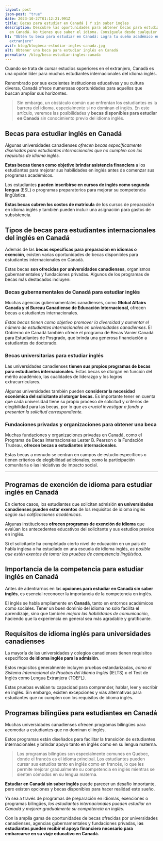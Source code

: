 ```yaml
---
layout: post
json-post: "true"
date: 2023-10-27T01:12:21.991Z
title: Becas para estudiar en Canadá | Y sin saber ingles
description: Descubre las oportunidades para obtener becas para estudiar inglés
  en Canadá. No tienes que saber el idioma. Consíguela desde cualquier país
h1: "Obtén tu beca para estudiar en Canadá: Logra tu sueño académico en el
  extranjero"
avif: blog/blogbeca-estudiar-ingles-canada.jpg
alt: Obtener una beca para estudiar inglés en Canadá
permalink: /blog/beca-estudiar-ingles-canada
---
```

Cuando se trata de cursar estudios superiores en el extranjero, Canadá es una opción líder para muchos estudiantes internacionales del idioma inglés.

Renombrado por sus excelentes instituciones educativas y su cultura diversa, Canadá ofrece numerosas oportunidades para aquellos que buscan ampliar sus horizontes. 

> Sin embargo, un obstáculo común que enfrentan los estudiantes es la barrera del idioma, especialmente si no dominan el inglés. En este artículo, veremos las posibilidades y **becas disponibles para estudiar en Canadá** sin conocimiento previo del idioma inglés.

## Becas para estudiar inglés en Canadá

Algunas universidades canadienses *ofrecen becas específicamente diseñadas para estudiantes internacionales que no cumplen con los requisitos de idioma inglés.* 

**Estas becas tienen como objetivo brindar asistencia financiera** a los estudiantes para mejorar sus habilidades en inglés antes de comenzar sus programas académicos. 

Los estudiantes **pueden inscribirse en cursos de inglés como segunda lengua** (ESL) o programas preparatorios para mejorar su competencia lingüística. 

**Estas becas cubren los costos de matrícula** de los cursos de preparación en idioma inglés y también pueden incluir una asignación para gastos de subsistencia.

## Tipos de becas para estudiantes internacionales del inglés en Canadá

Además de las **becas específicas para preparación en idiomas o exención**, existen varias oportunidades de becas disponibles para estudiantes internacionales en Canadá. 

Estas becas **son ofrecidas por universidades canadienses**, organismos gubernamentales y fundaciones privadas. Algunos de los programas de becas más destacados incluyen:

### Becas gubernamentales de Canadá para estudiar inglés

Muchas agencias gubernamentales canadienses, como **Global Affairs Canada y el Bureau Canadiense de Educación Internacional**, ofrecen becas a estudiantes internacionales. 

*Estas becas tienen como objetivo promover la diversidad y aumentar el número de estudiantes internacionales en universidades canadienses*. El Gobierno de Canadá también ofrece el programa de Becas Vanier Canadá para Estudiantes de Posgrado, que brinda una generosa financiación a estudiantes de doctorado.

### Becas universitarias para estudiar inglés

Las universidades canadienses **tienen sus propios programas de becas para estudiantes internacionales.** Estas becas se otorgan en función del mérito académico, las cualidades de liderazgo y los logros extracurriculares. 

Algunas universidades también pueden **considerar la necesidad económica del solicitante al otorgar becas.** Es importante tener en cuenta que cada universidad tiene su propio proceso de solicitud y criterios de elegibilidad para las becas, por lo que *es crucial investigar a fondo y presentar la solicitud correspondiente.*

### Fundaciones privadas y organizaciones para obtener una beca

Muchas fundaciones y organizaciones privadas en Canadá, como el Programa de Becas Internacionales Lester B. Pearson o la Fundación Trudeau, **ofrecen becas a estudiantes internacionales**.

 Estas becas a menudo se centran en campos de estudio específicos o tienen criterios de elegibilidad adicionales, como la participación comunitaria o las iniciativas de impacto social.

- - -

## Programas de exención de idioma para estudiar inglés en Canadá

En ciertos casos, los estudiantes que solicitan admisión **en universidades canadienses pueden estar exentos** de los requisitos de idioma inglés *según sus calificaciones académicas*. 

Algunas instituciones **ofrecen programas de exención de idioma** que evalúan los antecedentes educativos del solicitante y sus estudios previos en inglés. 

Si el solicitante ha completado cierto nivel de educación en un país de habla inglesa o ha estudiado en una escuela de idioma inglés, *es posible que estén exentos de tomar las pruebas de competencia lingüística*.

## Importancia de la competencia para estudiar inglés en Canadá

Antes de adentrarnos en las **opciones para estudiar en Canadá sin saber inglés**, es esencial reconocer la importancia de la competencia en inglés. 

El inglés se habla ampliamente en **Canadá**, tanto en entornos académicos como sociales. Tener un buen dominio del idioma no solo facilita el aprendizaje, sino que también *mejora las habilidades de comunicación*, haciendo que la experiencia en general sea más agradable y gratificante.

## Requisitos de idioma inglés para universidades canadienses

La mayoría de las universidades y colegios canadienses tienen requisitos específicos **de idioma inglés para la admisión**. 

Estos requisitos generalmente incluyen pruebas estandarizadas, *como el Sistema Internacional de Pruebas del Idioma Inglés* (IELTS) o el Test de Inglés como Lengua Extranjera (TOEFL). 

Estas pruebas evalúan tu capacidad para comprender, hablar, leer y escribir en inglés. Sin embargo, existen excepciones y vías alternativas para estudiantes que no cumplen con los requisitos de idioma inglés.

## Programas bilingües para estudiantes en Canadá

Muchas universidades canadienses ofrecen programas bilingües para acomodar a estudiantes que no dominan el inglés.

Estos programas están diseñados para facilitar la transición de estudiantes internacionales y brindar apoyo tanto en inglés como en su lengua materna. 

> Los programas bilingües son especialmente comunes en Quebec, donde el francés es el idioma principal. Los estudiantes pueden cursar sus estudios tanto en inglés como en francés, lo que les permite mejorar gradualmente su competencia en inglés mientras se sienten cómodos en su lengua materna.

**Estudiar en Canadá sin saber inglés** puede parecer un desafío importante, pero existen opciones y becas disponibles para hacer realidad este sueño.

Ya sea a través de programas de preparación en idiomas, exenciones o programas bilingües, *los estudiantes internacionales pueden estudiar en Canadá y mejorar gradualmente su competencia en inglés*. 

Con la amplia gama de oportunidades de becas ofrecidas por universidades canadienses, agencias gubernamentales y fundaciones privadas, l**os estudiantes pueden recibir el apoyo financiero necesario para embarcarse en su viaje educativo en Canadá.**
